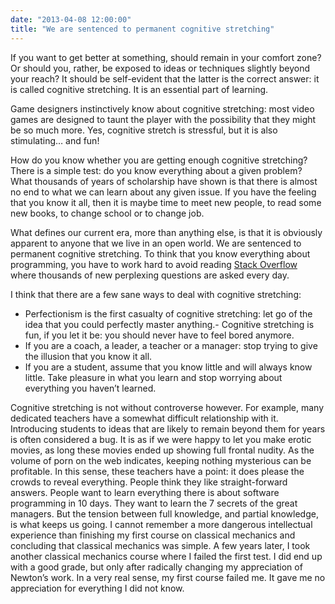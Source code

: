 ```yaml
---
date: "2013-04-08 12:00:00"
title: "We are sentenced to permanent cognitive stretching"
---
```




If you want to get better at something, should remain in your comfort zone? Or should you, rather, be exposed to ideas or techniques slightly beyond your reach? It should be self-evident that the latter is the correct answer: it is called cognitive stretching. It is an essential part of learning.

Game designers instinctively know about cognitive stretching: most video games are designed to taunt the player with the possibility that they might be so much more. Yes, cognitive stretch is stressful, but it is also stimulating&hellip; and fun!

How do you know whether you are getting enough cognitive stretching? There is a simple test: do you know everything about a given problem? What thousands of years of scholarship have shown is that there is almost no end to what we can learn about any given issue. If you have the feeling that you know it all, then it is maybe time to meet new people, to read some new books, to change school or to change job.

What defines our current era, more than anything else, is that it is obviously apparent to anyone that we live in an open world. We are sentenced to permanent cognitive stretching. To think that you know everything about programming, you have to work hard to avoid reading [Stack Overflow](http://stackoverflow.com/) where thousands of new perplexing questions are asked every day.

I think that there are a few sane ways to deal with cognitive stretching:

- Perfectionism is the first casualty of cognitive stretching: let go of the idea that you could perfectly master anything.- Cognitive stretching is fun, if you let it be: you should never have to feel bored anymore.
- If you are a coach, a leader, a teacher or a manager: stop trying to give the illusion that you know it all.
- If you are a student, assume that you know little and will always know little. Take pleasure in what you learn and stop worrying about everything you haven&rsquo;t learned.


Cognitive stretching is not without controverse however. For example, many dedicated teachers have a somewhat difficult relationship with it. Introducing students to ideas that are likely to remain beyond them for years is often considered a bug. It is as if we were happy to let you make erotic movies, as long these movies ended up showing full frontal nudity. As the volume of porn on the web indicates, keeping nothing mysterious can be profitable. In this sense, these teachers have a point: it does please the crowds to reveal everything. People think they like straight-forward answers. People want to learn everything there is about software programming in 10 days. They want to learn the 7 secrets of the great managers.
But the tension between full knowledge, and partial knowledge, is what keeps us going. I cannot remember a more dangerous intellectual experience than finishing my first course on classical mechanics and concluding that classical mechanics was simple. A few years later, I took another classical mechanics course where I failed the first test. I did end up with a good grade, but only after radically changing my appreciation of Newton&rsquo;s work. In a very real sense, my first course failed me. It gave me no appreciation for everything I did not know.

